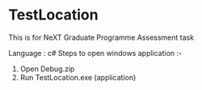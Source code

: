 # TestLocation

This is for NeXT Graduate Programme Assessment task

Language : c#
Steps to open windows application :-
1. Open Debug.zip
2. Run TestLocation.exe (application)

